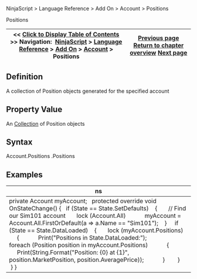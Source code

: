 ﻿
NinjaScript > Language Reference > Add On > Account > Positions

Positions

| << [Click to Display Table of Contents](positions_account.md) >> **Navigation:**     [NinjaScript](ninjascript-1.md) > [Language Reference](language_reference_wip-1.md) > [Add On](add_on-1.md) > [Account](account_class-1.md) > Positions | [Previous page](orderupdate-1.md) [Return to chapter overview](account_class-1.md) [Next page](positionupdate-1.md) |
| --- | --- |
## Definition
A collection of Position objects generated for the specified account
 
## Property Value
An [Collection](https://msdn.microsoft.com/en-us/library/ms132397(v=vs.110).aspx) of Position objects
 
## Syntax
Account.Positions
<Account>.Positions
## 
## Examples

| ns |
| --- |
| private Account myAccount;   protected override void OnStateChange() {    if (State == State.SetDefaults)     {        // Find our Sim101 account        lock (Account.All)             myAccount = Account.All.FirstOrDefault(a => a.Name == "Sim101");     }      if (State == State.DataLoaded)     {        lock (myAccount.Positions)         {             Print("Positions in State.DataLoaded:");              foreach (Position position in myAccount.Positions)             {                 Print(String.Format("Position: {0} at {1}", position.MarketPosition, position.AveragePrice));             }         }     } } |

